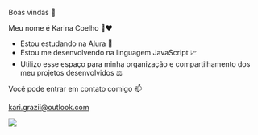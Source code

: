 Boas vindas 👋


Meu nome é Karina Coelho 💙❤️


- Estou estudando na Alura 🌻
- Estou me desenvolvendo na linguagem JavaScript 📈
- Utilizo esse espaço para minha organização e compartilhamento dos meu projetos desenvolvidos ⚖️


Você pode entrar em contato comigo 📫

kari.grazii@outlook.com

![](https://media.tenor.com/K88FeHa0bFEAAAAM/rugby-yay.gif)

